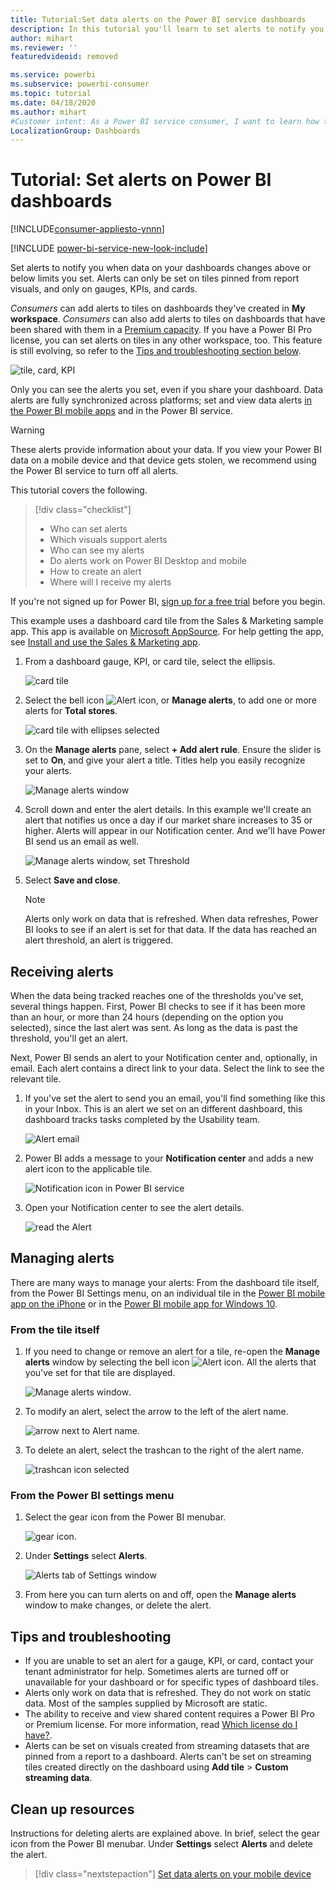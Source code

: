 ```yaml
---
title: Tutorial:Set data alerts on the Power BI service dashboards
description: In this tutorial you'll learn to set alerts to notify you when data in your dashboards changes beyond limits you set on Microsoft Power BI service.
author: mihart
ms.reviewer: ''
featuredvideoid: removed

ms.service: powerbi
ms.subservice: powerbi-consumer
ms.topic: tutorial
ms.date: 04/18/2020
ms.author: mihart
#Customer intent: As a Power BI service consumer, I want to learn how to create and update a data alert so that I get notified when important data changes above/below my set threshold.
LocalizationGroup: Dashboards
---
```

# Tutorial: Set alerts on Power BI dashboards

[!INCLUDE[consumer-appliesto-ynnn](../includes/consumer-appliesto-ynnn.md)]

[!INCLUDE [power-bi-service-new-look-include](../includes/power-bi-service-new-look-include.md)]

Set alerts to notify you when data on your dashboards changes above or below limits you set. Alerts can only be set on tiles pinned from report visuals, and only on gauges, KPIs, and cards. 

*Consumers* can add alerts to tiles on dashboards they've created in **My workspace**. *Consumers* can also add alerts to tiles on dashboards that have been shared with them in a [Premium capacity](end-user-license.md). If you have a Power BI Pro license, you can set alerts on tiles in any other workspace, too.
This feature is still evolving, so refer to the [Tips and troubleshooting section below](#tips-and-troubleshooting).

![tile, card, KPI](media/end-user-alerts/card-gauge-kpi.png)

Only you can see the alerts you set, even if you share your dashboard. Data alerts are fully synchronized across platforms; set and view data alerts [in the Power BI mobile apps](mobile/mobile-set-data-alerts-in-the-mobile-apps.md) and in the Power BI service. 

> [!WARNING]
> These alerts provide information about your data. If you view your Power BI data on a mobile device and that device gets stolen, we recommend using the Power BI service to turn off all alerts.
> 

This tutorial covers the following.
> [!div class="checklist"]
> * Who can set alerts
> * Which visuals support alerts
> * Who can see my alerts
> * Do alerts work on Power BI Desktop and mobile
> * How to create an alert
> * Where will I receive my alerts

If you're not signed up for Power BI, [sign up for a free trial](https://app.powerbi.com/signupredirect?pbi_source=web) before you begin.

This example uses a dashboard card tile from the Sales & Marketing sample app. This app is available on [Microsoft AppSource](https://appsource.microsoft.com). For help getting the app, see [Install and use the Sales & Marketing app](end-user-app-marketing.md).

1. From a dashboard gauge, KPI, or card tile, select the ellipsis.
   
   ![card tile](media/end-user-alerts/power-bi-cards.png)
2. Select the bell icon ![Alert icon](media/end-user-alerts/power-bi-bell-icon.png), or **Manage alerts**, to add one or more alerts for **Total stores**.

   ![card tile with ellipses selected](media/end-user-alerts/power-bi-ellipses.png)

   
1. On the **Manage alerts** pane, select **+ Add alert rule**.  Ensure the slider is set to **On**, and give your alert a title. Titles help you easily recognize your alerts.
   
   ![Manage alerts window](media/end-user-alerts/power-bi-manage-alert.png)
4. Scroll down and enter the alert details.  In this example we'll create an alert that notifies us once a day if our market share increases to 35 or higher. Alerts will appear in our Notification center. And we'll have Power BI send us an email as well.
   
   ![Manage alerts window, set Threshold](media/end-user-alerts/power-bi-manage-alert-details.png)
5. Select **Save and close**.
 
   > [!NOTE]
   > Alerts only work on data that is refreshed. When data refreshes, Power BI looks to see if an alert is set for that data. If the data has reached an alert threshold, an alert is triggered. 
   > 

## Receiving alerts
When the data being tracked reaches one of the thresholds you've set, several things happen. First, Power BI checks to see if it has been more than an hour, or more than 24 hours (depending on the option you selected), since the last alert was sent. As long as the data is past the threshold, you'll get an alert.

Next, Power BI sends an alert to your Notification center and, optionally, in email. Each alert contains a direct link to your data. Select the link to see the relevant tile.  

1. If you've set the alert to send you an email, you'll find something like this in your Inbox. This is an alert we set on an different dashboard, this dashboard tracks tasks completed by the Usability team.
   
   ![Alert email](media/end-user-alerts/power-bi-alert-email.png)
2. Power BI adds a message to your **Notification center** and adds a new alert icon to the applicable tile.
   
   ![Notification icon in Power BI service](media/end-user-alerts/power-bi-task-alert.png)
3. Open your Notification center to see the alert details.
   
    ![read the Alert](media/end-user-alerts/power-bi-notification.png)
   
  

## Managing alerts

There are many ways to manage your alerts: From the dashboard tile itself, from the Power BI Settings menu, on an individual tile in the [Power BI mobile app on the iPhone](mobile/mobile-set-data-alerts-in-the-mobile-apps.md) or in the [Power BI mobile app for Windows 10](mobile/mobile-set-data-alerts-in-the-mobile-apps.md).

### From the tile itself

1. If you need to change or remove an alert for a tile, re-open the **Manage alerts** window by selecting the bell icon ![Alert icon](media/end-user-alerts/power-bi-bell-icon.png). All the alerts that you've set for that tile are displayed.
   
    ![Manage alerts window](media/end-user-alerts/power-bi-manage-alerts.png).
2. To modify an alert, select the arrow to the left of the alert name.
   
    ![arrow next to Alert name](media/end-user-alerts/power-bi-modify-alert.png).
3. To delete an alert, select the trashcan to the right of the alert name.
   
      ![trashcan icon selected](media/end-user-alerts/power-bi-alert-delete.png)

### From the Power BI settings menu

1. Select the gear icon from the Power BI menubar.
   
    ![gear icon](media/end-user-alerts/powerbi-gear-icon.png).
2. Under **Settings** select **Alerts**.
   
    ![Alerts tab of Settings window](media/end-user-alerts/power-bi-alert-settings.png)
3. From here you can turn alerts on and off, open the **Manage alerts** window to make changes, or delete the alert.

## Tips and troubleshooting 

* If you are unable to set an alert for a gauge, KPI, or card, contact your tenant administrator for help. Sometimes alerts are turned off or unavailable for your dashboard or for specific types of dashboard tiles.
* Alerts only work on data that is refreshed. They do not work on static data. Most of the samples supplied by Microsoft are static. 
* The ability to receive and view shared content requires a Power BI Pro or Premium license. For more information, read [Which license do I have?](end-user-license.md).
* Alerts can be set on visuals created from streaming datasets that are pinned from a report to a dashboard. Alerts can't be set on streaming tiles created directly on the dashboard using **Add tile** > **Custom streaming data**.


## Clean up resources
Instructions for deleting alerts are explained above. In brief, select the gear icon from the Power BI menubar. Under **Settings** select **Alerts** and delete the alert.

> [!div class="nextstepaction"]
> [Set data alerts on your mobile device](mobile/mobile-set-data-alerts-in-the-mobile-apps.md)


